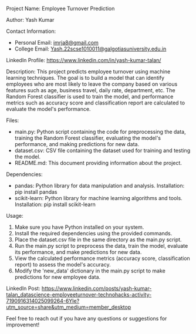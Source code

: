 Project Name: Employee Turnover Prediction

Author: Yash Kumar

Contact Information:
- Personal Email: imrja8@gmail.com
- College Email: Yash.22scse1010011@galgotiasuniversity.edu.in

LinkedIn Profile: https://www.linkedin.com/in/yash-kumar-talan/

Description:
This project predicts employee turnover using machine learning techniques. The goal is to build a model that can identify employees who are most likely to leave the company based on various features such as age, business travel, daily rate, department, etc. The Random Forest classifier is used to train the model, and performance metrics such as accuracy score and classification report are calculated to evaluate the model's performance.

Files:
- main.py: Python script containing the code for preprocessing the data, training the Random Forest classifier, evaluating the model's performance, and making predictions for new data.
- dataset.csv: CSV file containing the dataset used for training and testing the model.
- README.md: This document providing information about the project.

Dependencies:
- pandas: Python library for data manipulation and analysis.
  Installation: pip install pandas
- scikit-learn: Python library for machine learning algorithms and tools.
  Installation: pip install scikit-learn

Usage:
1. Make sure you have Python installed on your system.
2. Install the required dependencies using the provided commands.
3. Place the dataset.csv file in the same directory as the main.py script.
4. Run the main.py script to preprocess the data, train the model, evaluate its performance, and make predictions for new data.
5. View the calculated performance metrics (accuracy score, classification report) to assess the model's accuracy.
6. Modify the 'new_data' dictionary in the main.py script to make predictions for new employee data.

LinkedIn Post: https://www.linkedin.com/posts/yash-kumar-talan_datascience-employeeturnover-technohacks-activity-7190916314025099264-6YIe?utm_source=share&utm_medium=member_desktop

Feel free to reach out if you have any questions or suggestions for improvement!
